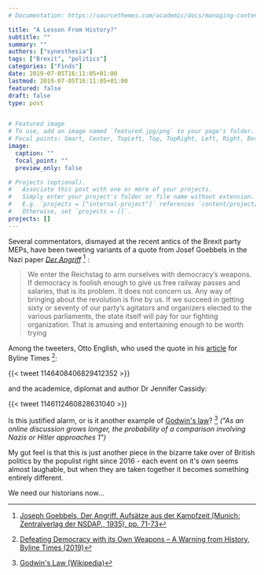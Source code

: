 ```yaml
---
# Documentation: https://sourcethemes.com/academic/docs/managing-content/

title: "A Lesson From History?"
subtitle: ""
summary: ""
authors: ["synesthesia"]
tags: ["Brexit", "politics"]
categories: ["Finds"]
date: 2019-07-05T16:11:05+01:00
lastmod: 2019-07-05T16:11:05+01:00
featured: false
draft: false
type: post


# Featured image
# To use, add an image named `featured.jpg/png` to your page's folder.
# Focal points: Smart, Center, TopLeft, Top, TopRight, Left, Right, BottomLeft, Bottom, BottomRight.
image:
  caption: ""
  focal_point: ""
  preview_only: false

# Projects (optional).
#   Associate this post with one or more of your projects.
#   Simply enter your project's folder or file name without extension.
#   E.g. `projects = ["internal-project"]` references `content/project/deep-learning/index.md`.
#   Otherwise, set `projects = []`.
projects: []
---
```


Several commentators, dismayed at the recent antics of the Brexit party MEPs, have been tweeting variants of a quote from Josef Goebbels in the Nazi paper [_Der Angriff_](https://en.wikipedia.org/wiki/Der_Angriff)  [^1] :

>We enter the Reichstag to arm ourselves with democracy’s weapons. If democracy is foolish enough to give us free railway passes and salaries, that is its problem. It does not concern us. Any way of bringing about the revolution is fine by us.
If we succeed in getting sixty or seventy of our party’s agitators and organizers elected to the various parliaments, the state itself will pay for our fighting organization. That is amusing and entertaining enough to be worth trying
>

Among the tweeters, Otto English, who used the quote in his [article](https://bylinetimes.com/2019/07/03/defeating-democracy-with-its-own-weapons-a-warning-from-history/) for Byline Times [^2]:

{{< tweet 1146408406829412352 >}}

and the academice, diplomat and author Dr Jennifer Cassidy:

{{< tweet 1146112460828631040 >}}

Is this justified alarm, or is it another example of [Godwin's law](https://en.wikipedia.org/wiki/Godwin%27s_law)? [^3] _("As an online discussion grows longer, the probability of a comparison involving Nazis or Hitler approaches 1")_

My gut feel is that this is just another piece in the bizarre take over of British politics by the populist right since 2016 - each event on it's own seems almost laughable, but when they are taken together it becomes something entirely different. 

We need our historians now...


[^1]: [ Joseph Goebbels, Der Angriff. Aufsätze aus der Kampfzeit (Munich: Zentralverlag der NSDAP., 1935), pp. 71-73](https://research.calvin.edu/german-propaganda-archive/angrif06.htm)

[^2]: [Defeating Democracy with its Own Weapons – A Warning from History, Byline Times (2019)](https://bylinetimes.com/2019/07/03/defeating-democracy-with-its-own-weapons-a-warning-from-history/)

[^3]: [Godwin's Law (Wikipedia)](https://en.wikipedia.org/wiki/Godwin%27s_law)
